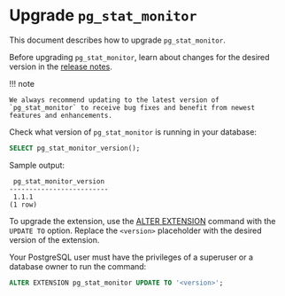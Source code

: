 # Upgrade `pg_stat_monitor`

This document describes how to upgrade `pg_stat_monitor`.

Before upgrading `pg_stat_monitor`, learn about changes for the desired version in the [release notes](release-notes/release_notes.md). 

!!! note

    We always recommend updating to the latest version of `pg_stat_monitor` to receive bug fixes and benefit from newest features and enhancements. 

Check what version of `pg_stat_monitor` is running in your database:

```sql
SELECT pg_stat_monitor_version();
```

Sample output:

```{.text .no-copy}
 pg_stat_monitor_version
-------------------------
 1.1.1
(1 row)
```

To upgrade the extension, use the [ALTER EXTENSION](https://www.postgresql.org/docs/current/sql-alterextension.html) command with the `UPDATE TO` option. Replace the `<version>` placeholder with the desired version of the extension. 

Your PostgreSQL user must have the privileges of a superuser or a database owner to run the command:

```sql
ALTER EXTENSION pg_stat_monitor UPDATE TO '<version>';
``` 
